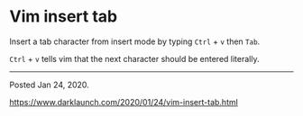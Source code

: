 # Vim insert tab

Insert a tab character from insert mode by typing `Ctrl` + `v` then `Tab`.

`Ctrl` + `v` tells vim that the next character should be entered literally.

---

Posted Jan 24, 2020.

https://www.darklaunch.com/2020/01/24/vim-insert-tab.html